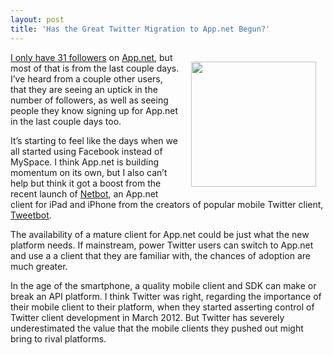 ```yaml
---
layout: post
title: 'Has the Great Twitter Migration to App.net Begun?'
---
```

<p><a href="http://tapbots.com/software/netbot/"><img style="padding: 15px;" src="https://s3.amazonaws.com/kinlane-productions/netbot/Netbot.png" alt="" width="200" align="right" /></a></p>
<p><a href="https://alpha.app.net/kinlane">I only have 31 followers</a> on <a title="App.net" href="http://app.net">App.net</a>, but most of that is from the last couple days.  I&rsquo;ve heard from a couple other users, that they are seeing an uptick in the number of followers, as well as seeing people they know signing up for App.net in the last couple days too.</p>
<p>It&rsquo;s starting to feel like the days when we all started using Facebook instead of MySpace.  I think App.net is building momentum on its own, but I also can&rsquo;t help but think it got a boost from the recent launch of <a href="http://tapbots.com/software/netbot/">Netbot</a>, an App.net client for iPad and iPhone from the creators of popular mobile Twitter client, <a href="http://tapbots.com/software/tweetbot/">Tweetbot</a>.</p>
<p>The availability of a mature client for App.net could be just what the new platform needs.  If mainstream, power Twitter users can switch to App.net and use a a client that they are familiar with, the chances of adoption are much greater.</p>
<p>In the age of the smartphone, a quality mobile client and SDK can make or break an API platform.  I think Twitter was right, regarding the importance of their mobile client to their platform, when they started asserting control of Twitter client development in March 2012. But Twitter has severely underestimated the value that the mobile clients they pushed out might bring to rival platforms.</p>